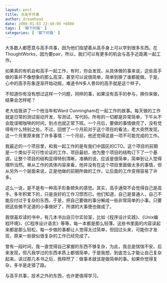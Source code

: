 ```yaml
---
layout: post
title: 与高手共事
author: dreamhead
date: 2008-01-03 22:40:00 +0800
tags: [ '脚下的路' ]
categories: [ '脚下的路' ]
---
```


大多数人都愿意与高手共事，因为他们指望着从高手身上可以学到很多东西。在ThoughtWorks，因为要pair，所以，我们可以有更多的机会与高手近距离一起工作。  
  
如果真的有机会和高手一起工作，有时，你会发现，从具体做的事来说，这些高手做的事并不像想象的那么高深，甚至可以说很简单，简单到换了谁都能做。于是，心中的高手形象逐渐开始动摇，难道令N多人景仰的高手就是这个样子。  
  
不知道你有没有想过这样一个问题，同样的事，如果没有高手的参与，换你来做，结果会怎样呢？  
  
老大给我讲了一个他当年和Ward Cunningham在一起工作的故事。每天做的工作就是日常的测试驱动开发，写测试、写代码，所有的一切都是异常简单，下午从不会耽误喝咖啡的时间，到点也就正常下班。一个月后，要做的事情做完了，没有觉得有什么特别之处。不过，回想了一个月前对于这个项目的看法，老大突然发现，这一个月里原来做了许多事情：一个月前，他还觉得这是一项不可能完成的工作。  
  
我最近的一个项目里，和我一起工作的是有我们中国区的CTO。这个项目的前期是一个类似于可行性论证的工作，项目最初，他为整个项目的结构订下了一个基调，让整个项目的结构显得特别清晰，准确的说，应该是很简单，简单到让人觉得理所当然。单从工作的具体内容来看，他并没有在这个项目里面做太多的事情，但从另外一个层面来说，正是他做的前期所做的工作，让后面的工作变得容易了许多。  
  
这么一说，是不是有一种高手形象顿失的感觉。其实，高手通常不会觉得自己是高手。多年积累下的，只是良好的工作习惯而已。他们知道，自己是普通人，自己不能应付过于复杂的东西，于是，把自己要做的事分解成一些非常简单的小事。只要把这些微不足道的小事做好了，所谓的大事便也做成了。  
  
我很喜欢读的书中，有几本书出自贝尔实验室，比如《程序设计实践》、《Unix编程环境》、《C程序设计语言》等等，每一本都是那么轻薄。这些书里面的内容读起来都是那么轻松，每一步做的事都让人觉得太过简单，但回过头来，可能你才发现，原来一些貌似很复杂的工作已经完成了。  
  
曾有一段时间，我一直觉得自己掌握的东西不够复杂，为此，我总是惴惴不安。后来发现，但凡我学过的东西本质上都很简单，于是我想，到底怎么才能让自己复杂起来。读过那几本书之后，我释然了：做事本就该是做简单的事。如果你觉得复杂，多半是走错了路。  
  
与高手共事，技术之外的东西，也许更值得学习。


